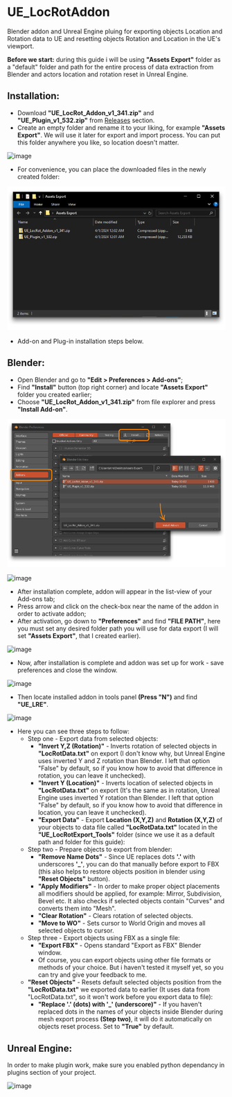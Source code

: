 # UE_LocRotAddon
Blender addon and Unreal Engine pluing for exporting objects Location and Rotation data to UE and resetting objects Rotation and Location in the UE's viewport.

**Before we start:** during this guide i will be using **"Assets Export"** folder as a "default" folder and path for the entire process of data extraction from Blender and actors location and rotation reset in Unreal Engine.

## Installation:
- Download **"UE_LocRot_Addon_v1_341.zip"** and **"UE_Plugin_v1_532.zip"** from [Releases](https://github.com/nineteenss/UE_LocRotAddon/releases) section.
- Create an empty folder and rename it to your liking, for example **"Assets Export"**. We will use it later for export and import process. You can put this folder anywhere you like, so location doesn't matter.

![image](https://github.com/nineteenss/UE_LocRotAddon/assets/26834864/b61c0e78-bee6-474c-8c78-f3c6f9a29c51)

- For convenience, you can place the downloaded files in the newly created folder:

![image](https://github.com/nineteenss/UE_LocRotAddon_README_Assets/blob/main/folder_1.png?raw=true)

- Add-on and Plug-in installation steps below.

## Blender:

- Open Blender and go to **"Edit > Preferences > Add-ons"**;
- Find **"Install"** button (top right corner) and locate **"Assets Export"** folder you created earlier;
- Choose **"UE_LocRot_Addon_v1_341.zip"** from file explorer and press **"Install Add-on"**.

![image](https://github.com/nineteenss/UE_LocRotAddon_README_Assets/blob/main/blender_addon_setup.png?raw=true)

![image](https://github.com/nineteenss/UE_LocRotAddon/assets/26834864/a48593ae-0ae8-48c5-8a6b-725260f8c3d9)

- After installation complete, addon will appear in the list-view of your Add-ons tab;
- Press arrow and click on the check-box near the name of the addon in order to activate addon;
- After activation, go down to **"Preferences"** and find **"FILE PATH"**, here you must set any desired folder path you will use for data export (I will set **"Assets Export"**, that I created earlier).

![image](https://github.com/nineteenss/UE_LocRotAddon/assets/26834864/8006e2b9-b218-4a50-82c6-4b391e71f959)

- Now, after installation is complete and addon was set up for work - save preferences and close the window.

![image](https://github.com/nineteenss/UE_LocRotAddon/assets/26834864/70c042d6-ebe9-4698-9319-558900c6695b)

- Then locate installed addon in tools panel **(Press "N")** and find **"UE_LRE"**.

![image](https://github.com/nineteenss/UE_LocRotAddon/assets/26834864/2d50465d-68e0-4eae-bd04-2119bdf3d6b7)

- Here you can see three steps to follow:  
  - Step one - Export data from selected objects:
       - **"Invert Y,Z (Rotation)"** - Inverts rotation of selected objects in **"LocRotData.txt"** on export (I don't know why, but Unreal Engine uses inverted Y and Z rotation than Blender. I left that option "False" by default, so if you know how to avoid that difference in rotation, you can leave it unchecked).
       - **"Invert Y (Location)"** - Inverts location of selected objects in **"LocRotData.txt"** on export (It's the same as in rotation, Unreal Engine uses inverted Y rotation than Blender. I left that option "False" by default, so if you know how to avoid that difference in location, you can leave it unchecked).
       - **"Export Data"** - Export **Location (X,Y,Z)** and **Rotation (X,Y,Z)** of your objects to data file called **"LocRotData.txt"** located in the **"UE_LocRotExport_Tools"** folder (since we use it as a default path and folder for this guide):
  - Step two - Prepare objects to export from blender:    
       - **"Remove Name Dots"** - Since UE replaces dots **'.'** with underscores **'_'**, you can do that manually before export to FBX (this also helps to restore objects position in blender using **"Reset Objects"** button).
       - **"Apply Modifiers"** - In order to make proper object placements all modifiers should be applied, for example: Mirror, Subdivision, Bevel etc. It also checks if selected objects contain "Curves" and converts them into "Mesh".
       - **"Clear Rotation"** - Clears rotation of selected objects.
       - **"Move to WO"** - Sets cursor to World Origin and moves all selected objects to cursor.
  - Step three - Export objects using FBX as a single file:
       - **"Export FBX"** - Opens standard "Export as FBX" Blender window.
       - Of course, you can export objects using other file formats or methods of your choice. But i haven't tested it myself yet, so you can try and give your feedback to me.
  - **"Reset Objects"** - Resets default selected objects position from the **"LocRotData.txt"** we exported data to earlier (It uses data from "LocRotData.txt", so it won't work before you export data to file):
       - **"Replace '.' (dots) with '_' (underscore)"** - If you haven't replaced dots in the names of your objects inside Blender during mesh export process **(Step two)**, it will do it automatically on objects reset process. Set to **"True"** by default.
   

## Unreal Engine:

In order to make plugin work, make sure you enabled python dependancy in plugins section of your project.

![image](https://github.com/nineteenss/UE_LocRotAddon/assets/26834864/9a78d457-585b-45df-b01a-3d68ac02f644)
